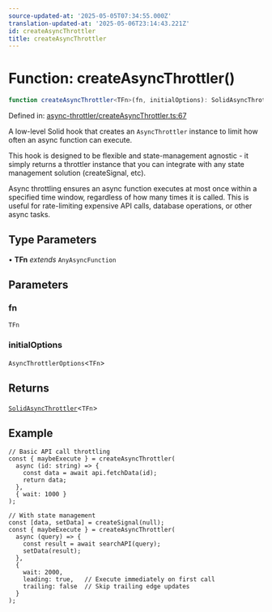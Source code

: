 ```yaml
---
source-updated-at: '2025-05-05T07:34:55.000Z'
translation-updated-at: '2025-05-06T23:14:43.221Z'
id: createAsyncThrottler
title: createAsyncThrottler
---
```


<!-- DO NOT EDIT: this page is autogenerated from the type comments -->

# Function: createAsyncThrottler()

```ts
function createAsyncThrottler<TFn>(fn, initialOptions): SolidAsyncThrottler<TFn>
```

Defined in: [async-throttler/createAsyncThrottler.ts:67](https://github.com/TanStack/pacer/blob/main/packages/solid-pacer/src/async-throttler/createAsyncThrottler.ts#L67)

A low-level Solid hook that creates an `AsyncThrottler` instance to limit how often an async function can execute.

This hook is designed to be flexible and state-management agnostic - it simply returns a throttler instance that
you can integrate with any state management solution (createSignal, etc).

Async throttling ensures an async function executes at most once within a specified time window,
regardless of how many times it is called. This is useful for rate-limiting expensive API calls,
database operations, or other async tasks.

## Type Parameters

• **TFn** *extends* `AnyAsyncFunction`

## Parameters

### fn

`TFn`

### initialOptions

`AsyncThrottlerOptions`\<`TFn`\>

## Returns

[`SolidAsyncThrottler`](../interfaces/solidasyncthrottler.md)\<`TFn`\>

## Example

```tsx
// Basic API call throttling
const { maybeExecute } = createAsyncThrottler(
  async (id: string) => {
    const data = await api.fetchData(id);
    return data;
  },
  { wait: 1000 }
);

// With state management
const [data, setData] = createSignal(null);
const { maybeExecute } = createAsyncThrottler(
  async (query) => {
    const result = await searchAPI(query);
    setData(result);
  },
  {
    wait: 2000,
    leading: true,   // Execute immediately on first call
    trailing: false  // Skip trailing edge updates
  }
);
```
